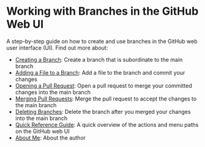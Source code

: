 # Working with Branches in the GitHub Web UI

A step-by-step guide on how to create and use branches in the GitHub web user interface (UI).
Find out more about:

- [Creating a Branch](create-branch.md): Create a branch that is subordinate to the main branch
- [Adding a File to a Branch](add-file.md): Add a file to the branch and commit your changes
- [Opening a Pull Request](pull-request.md): Open a pull request to merge your committed changes into the main branch  
- [Merging Pull Requests](merge-pr.md): Merge the pull request to accept the changes to the main branch
- [Deleting Branches](delete-branch.md): Delete the branch after you merged your changes into the main branch
- [Quick Reference Guide](quickref.md): A quick overview of the actions and menu paths on the GitHub web UI
- [About Me](about.md): About the author
